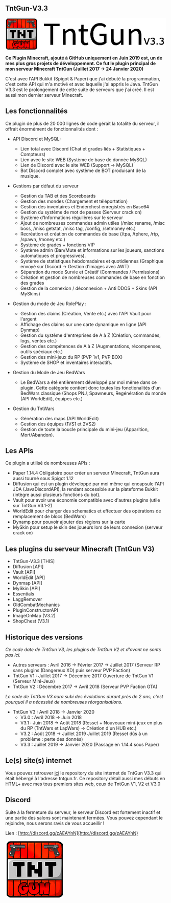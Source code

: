 ## TntGun-V3.3

![](https://raw.githubusercontent.com/ClementGre/TntGun-V3.3/master/TntGun-blacklogo.png)

**Ce Plugin Minecraft, ajouté à GitHub uniquement en Juin 2019 est, un de mes plus gros projets de développement. Ce fut le plugin principal de mon serveur Minecraft TntGun (Juillet 2017 -> 24 Janvier 2020)**

C'est avec l'API Bukkit (Spigot & Paper) que j'ai débuté la programmation, c'est cette API qui m'a motivé et avec laquelle j'ai appris le Java. TntGun V3.3 est le prolongement de cette suite de serveurs que j'ai créé. Il est aussi mon dernier serveur Minecraft.

## Les fonctionnalités

Ce plugin de plus de 20 000 lignes de code gérait la totalité du serveur, il offrait énormément de fonctionnalités dont :

- API Discord et MySQL:
  - Lien total avec Discord (Chat et grades liés + Statistiques + Compteurs)
  - Lien avec le site WEB (Système de base de donnée MySQL)
  - Lien de Discord avec le site WEB (Support -> MySQL)
  - Bot Discord complet avec système de BOT produisant de la musique.
  
- Gestions par défaut du serveur
  - Gestion du TAB et des Scoreboards
  - Gestion des mondes (Chargement et téléportation)
  - Gestion des inventaires et Enderchest enregistrés en Base64
  - Gestion du système de mot de passes (Serveur crack on)
  - Système d'Informations régulières sur le serveur
  - Ajout de nombreuses commandes admin utiles (/misc rename, /misc boss, /misc getstat, /misc tag, /config, /setmoney etc.)
  - Recréation et création de commandes de base (/tpa, /tphere, /rtp, /spawn, /money etc.)
  - Système de grades + fonctions VIP
  - Système admin (Ban/Mute et informations sur les joueurs, sanctions automatiques et progressives).
  - Système de statistiques hebdomadaires et quotidiennes (Graphique envoyé sur Discord -> Gestion d'images avec AWT)
  - Séparation du mode Survie et Créatif (Commandes / Permissions)
  - Création et gestion de nombreuses commandes de base en fonction des grades
  - Gestion de la connexion / déconnexion + Anti DDOS + Skins (API MySkins)
  
- Gestion du mode de Jeu RolePlay :
  - Gestion des claims (Création, Vente etc.) avec l'API Vault pour l'argent
  - Affichage des claims sur une carte dynamique en ligne (API Dynmap)
  - Gestion du système d'entreprises de A à Z (Création, commandes, logs, ventes etc.)
  - Gestion des compétences de A à Z (Augmentations, récompenses, outils spéciaux etc.)
  - Gestion des mini-jeux du RP (PVP 1v1, PVP BOX)
  - Système de SHOP et inventaires interactifs.
  
- Gestion du Mode de Jeu BedWars
  - Le BedWars a été entièrement développé par moi même dans ce plugin. Cette catégorie contient donc toutes les fonctionalités d'un BedWars classique (Shops PNJ, Spawneurs, Regénération du monde (API WorldEdit), équipes etc.)

- Gestion du TntWars
  - Génération des maps (API WorldEdit)
  - Gestion des équipes (1VS1 et 2VS2)
  - Gestion de toute la boucle principale du mini-jeu (Apparition, Mort/Abandon).

## Les APIs

Ce plugin a utilisé de nombreuses APIs :
- Paper 1.14.4 Obligatoire pour créer un serveur Minecraft, TntGun aura aussi tourné sous Spigot 1.12
- Diffusion qui est un plugin développé par moi même qui encapsule l'API JDA (JavaDiscordAPI), la rendant accessible sur la plateforme Bukkit (intègre aussi plusieurs fonctions du bot).
- Vault pour avoir une économie compatible avec d'autres plugins (utile sur TntGun V3.1-2)
- WorldEdit pour charger des schematics et effectuer des opérations de remplacement de blocs (BedWars)
- Dynamp pour pouvoir ajouter des régions sur la carte
- MySkin pour setup le skin des joueurs lors de leurs connexion (serveur crack on)
 
 ## Les plugins du serveur Minecraft (TntGun V3)
 
- TntGun-V3.3 [THIS]
- Diffusion [API]
- Vault [API]
- WorldEdit [API]
- Dynmap [API]
- MySkin [API]
- Essentials
- LaggRemover
- OldCombatMechanics
- PluginConstructorAPI
- ImageOnMap (V3.2)
- ShopChest (V3.1)
 
## Historique des versions
 
 *Ce code date de TntGun V3, les plugins de TntGun V2 et d'avant ne sonts pas ici.*
 
- Autres serveurs : Avril 2016 -> Février 2017 -> Juillet 2017 (Serveur RP sans plugins (Dangereux XD) puis serveur PVP Faction)
- TntGun V1 : Juillet 2017 -> Décembre 2017 Ouverture de TntGun V1 (Serveur Mini-Jeux)
- TntGun V2 : Décembre 2017 -> Avril 2018 (Serveur PVP Faction GTA)

*Le code de TntGun V3 aura subi des évolutions durant près de 2 ans, c'est pourquoi il a nécessité de nombreuses réorganisations.*

- TntGun V3 : Avril 2018 -> Janvier 2020
  - V3.0 : Avril 2018 -> Juin 2018
  - V3.1 : Juin 2018 -> Août 2018 (Resset + Nouveaux mini-jeux en plus du RP (TntWars et LapWars) -> Création d'un HUB etc.)
  - V3.2 : Août 2018 -> Juillet 2019 Juillet 2019 (Resset dûs à un problème : perte des donnés)
  - V3.3 : Juillet 2019 -> Janvier 2020 (Passage en 1.14.4 sous Paper)
  
## Le(s) site(s) internet

Vous pouvez retrouver [ici](https://github.com/ClementGre/TntGun-V3.3-Website) le repository du site internet de TntGun V3.3 qui était hébergé à l'adresse tntgun.fr. Ce repository détail aussi mes débuts en HTML+ avec mes tous premiers sites web, ceux de TntGun V1, V2 et V3.0
 
## Discord
 
Suite à la fermeture du serveur, le serveur Discord est fortement inactif et une partie des salons sont maintenant fermées.
Vous pouvez cependant le rejoindre, nous serons ravis de vous accueillir !

Lien : [http://discord.gg/zAEAYnN](http://discord.gg/zAEAYnN)

![](https://raw.githubusercontent.com/ClementGre/TntGun-V3.3/master/TntGun-icon.png)
